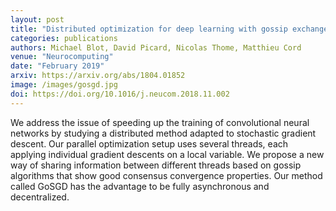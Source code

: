 ```yaml
---
layout: post
title: "Distributed optimization for deep learning with gossip exchange"
categories: publications
authors: Michael Blot, David Picard, Nicolas Thome, Matthieu Cord
venue: "Neurocomputing"
date: "February 2019"
arxiv: https://arxiv.org/abs/1804.01852
image: /images/gosgd.jpg
doi: https://doi.org/10.1016/j.neucom.2018.11.002
---
```


We address the issue of speeding up the training of convolutional neural networks by studying a distributed method adapted to stochastic gradient descent. Our parallel optimization setup uses several threads, each applying individual gradient descents on a local variable. We propose a new way of sharing information between different threads based on gossip algorithms that show good consensus convergence properties. Our method called GoSGD has the advantage to be fully asynchronous and decentralized.

